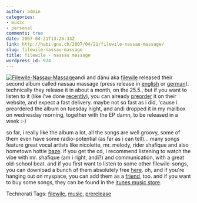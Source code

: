 ```yaml
---
author: admin
categories:
- music
- personal
comments: true
date: 2007-04-21T13:26:33Z
link: http://habi.gna.ch/2007/04/21/filewile-nassau-massage/
slug: filewile-nassau-massage
title: filewile - nassau massage
wordpress_id: 924
---
```


[![Filewile-Nassau-Massage](http://habi.gna.ch/wp-content/uploads/2007/04/filewile-nassau-massage-tm.jpg)](http://habi.gna.ch/wp-content/uploads/2007/04/filewile-nassau-massage.jpg)andi and dänu aka [filewile](http://filewile.com/) released their second album called nassau massage (press release in [english](http://filewile.com/media/press/nassau_massage/INFO_MWCD003_E.pdf) or [german](http://filewile.com/media/press/nassau_massage/INFO_MWCD003_D.pdf)).
technically they release it in about a month, on the 25.5., but if you want to listen to it (like i've done [recently](http://www.last.fm/user/habi/charts/?charttype=recenttracks)), you can already [preorder](http://filewile.com/preorder/) it on their website, and expect a fast delivery. maybe not so fast as i did, 'cause i preordered the album on tuesday night, and andi dropped it in my mailbox on wednesday morning, together with the EP damn, to be released in a week :-)

so far, i really like the album a lot, all the songs are well groovy, some of them even have some radio-potential (as far as i can tell)... many songs feature great vocal artists like nicolette, mr. melody, rider shafique and also hometown hottie [baze](http://www.chlyklass.ch). if you get the cd, i recommend listening to  watch the vibe with mr. shafique (am i right, andi?) and communication, with a great old-school beat. and if you first want to listen to some other filewile-songs, you can download a bunch of them absolutely free [here](http://filewile.com/html/en/tracks_download/index.php). oh, and if you're hanging out on myspace, you can add them as a [friend](http://www.myspace.com/filewile), too. and if you want to buy some songs, they can be found in the [itunes music store](http://phobos.apple.com/WebObjects/MZStore.woa/wa/viewArtistSongs?sortMode=0&artistId=42569013).



Technorati Tags: [filewile](http://www.technorati.com/tag/filewile), [music](http://www.technorati.com/tag/music), [prerelease](http://www.technorati.com/tag/prerelease)
